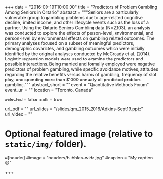 +++
date = "2016-09-19T10:00:00"
title = "Predictors of Problem Gambling Among Seniors in Ontario"
abstract = """Seniors are a particularly vulnerable group to gambling problems due to age-related cognitive decline, limited income, and other lifecycle events such as the loss of a partner. Using the Ontario Seniors Gambling data (N=2,103), an analysis was conducted to explore the effects of person-level, environmental, and person-level by environmental effects on gambling related outcomes. The primary analyses focused on a subset of meaningful predictors, demographic covariates, and gambling outcomes which were initially identified by the original analyses conducted by McCready et al. (2014). Logistic regression models were used to examine the predictors and possible interactions. Being married and formally employed were negative predictors of problem gambling, while specific avoidance motives, attitudes regarding the relative benefits versus harms of gambling, frequency of slot play, and spending more than $1000 annually all predicted problem gambling."""
abstract_short = ""
event = "Quantitative Methods Forum"
event_url = ""
location = "Toronto, Canada"

selected = false
math = true

url_pdf = ""
url_slides = "/slides/qm_2015_2016/Adkins-Sept19.pptx"
url_video = ""

# Optional featured image (relative to `static/img/` folder).
#[header]
#image = "headers/bubbles-wide.jpg"
#caption = "My caption :smile:"

+++
